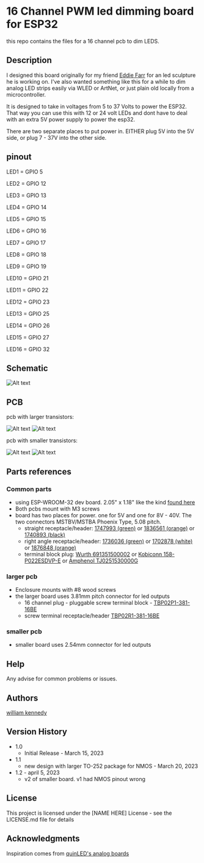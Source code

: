 # 16 Channel PWM led dimming board for ESP32

this repo contains the files for a 16 channel pcb to dim LEDS. 


## Description

I designed this board originally for my friend [Eddie Farr](https://www.instagram.com/freaughouse/?hl=en) for an led sculpture he is working on. I've also wanted something like this for a while to dim analog LED strips easily via WLED or ArtNet, or just plain old locally from a microcontroller.

It is designed to take in voltages from 5 to 37 Volts to power the ESP32. That way you can use this with 12 or 24 volt LEDs and dont have to deal with an extra 5V power supply to power the esp32. 

There are two separate places to put power in. 
EITHER plug 5V into the 5V side, or plug 7 - 37V into the other side. 
## pinout
LED1 = GPIO 5

LED2 = GPIO 12

LED3 = GPIO 13

LED4 = GPIO 14

LED5 = GPIO 15

LED6 = GPIO 16

LED7 = GPIO 17

LED8 = GPIO 18

LED9 = GPIO 19

LED10 = GPIO 21

LED11 = GPIO 22

LED12 = GPIO 23

LED13 = GPIO 25

LED14 = GPIO 26

LED15 = GPIO 27

LED16 = GPIO 32
## Schematic 
![Alt text](pwm_pcb/16_channel_pwm_schematic.jpg)

## PCB
pcb with larger transistors:

![Alt text](pwm_pcb_larger/render_front.jpg)
![Alt text](pwm_pcb_larger/render_back.jpg)

pcb with smaller transistors:

![Alt text](pwm_pcb/render_front.jpg)
![Alt text](pwm_pcb/render_back.jpg)


## Parts references
### Common parts
- using ESP-WROOM-32 dev board. 2.05" x 1.18" like the kind [found here](https://www.amazon.com/ESP-WROOM-32-Development-Microcontroller-Integrated-Compatible/dp/B0BK13HWBJ/ref=sr_1_4?keywords=esp32&qid=1679947379&sr=8-4&th=1)
- Both pcbs mount with M3 screws
- board has two places for power. one for 5V and one for 8V - 40V. The two connectors MSTBV/MSTBA Phoenix Type, 5.08 pitch. 
  - straight receptacle/header: [1747993 (green)](https://www.mouser.com/ProductDetail/Phoenix-Contact/1747993?qs=cq3Rj917t3li0%2FrJTXaRgg%3D%3D) or [1836561 (orange)](https://www.mouser.com/ProductDetail/Phoenix-Contact/1836561?qs=RahONj4mt5imYCprRrL9IA%3D%3D) or [1740893 (black)](https://www.mouser.com/ProductDetail/Phoenix-Contact/1740893?qs=o3rrLWFGhRnNm6PoJeAVCw%3D%3D)
  - right angle receptacle/header: [1736036 (green)](https://www.mouser.com/ProductDetail/Phoenix-Contact/1736036?qs=IGPQaF7TU6v9VVAvkUDQlA%3D%3D) or [1702878 (white)](https://www.mouser.com/ProductDetail/Phoenix-Contact/1702878?qs=2WS7V4AoKFqZwxKPPB6GZw%3D%3D) or [1876848 (orange)](https://www.mouser.com/ProductDetail/Phoenix-Contact/1876848?qs=KDxjV83btlSGzDlv5NRfLA%3D%3D)
  - terminal block plug: [Wurth 691351500002](https://www.mouser.com/ProductDetail/Wurth-Elektronik/691351500002?qs=7gQLVZk5cPkg%2FrpRGyiXgA%3D%3D) or [Kobiconn 158-P022ESDVP-E](https://www.mouser.com/ProductDetail/Kobiconn/158-P022ESDVP-E?qs=EibfsPFbZarDIylQPyTRxA%3D%3D) or [Amphenol TJ0251530000G](https://www.mouser.com/ProductDetail/Amphenol-Anytek/TJ0251530000G?qs=Mv7BduZupUjx%252Becl1KCPZg%3D%3D)
### larger pcb
- Enclosure mounts with #8 wood screws
-  the larger board uses 3.81mm pitch connector for led outputs
   - 16 channel plug -  pluggable screw terminal block - [TBP02P1-381-16BE](https://www.mouser.com/ProductDetail/490-TBP02P1-381-16BE) 
   - screw terminal receptacle/header 
[TBP02R1-381-16BE](https://www.mouser.com/ProductDetail/490-TBP02R1-381-16BE)
### smaller pcb
- smaller board uses 2.54mm connector for led outputs


## Help

Any advise for common problems or issues.


## Authors

[william kennedy](https://freakylamps.com/)

## Version History


* 1.0
    * Initial Release - March 15, 2023
* 1.1
    * new design with larger TO-252 package for NMOS - March 20, 2023
* 1.2 - april 5, 2023
  * v2 of smaller board. v1 had NMOS pinout wrong

## License

This project is licensed under the [NAME HERE] License - see the LICENSE.md file for details

## Acknowledgments

Inspiration comes from [quinLED's analog boards](https://quinled.info/quinled-an-quad/)